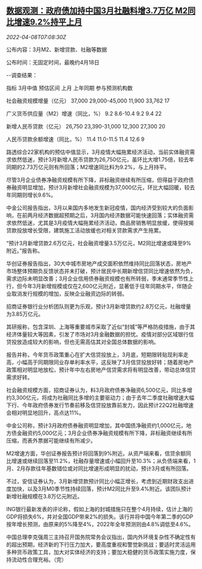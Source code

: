 <!--1649403063000-->
[数据观测：政府债加持中国3月社融料增3.7万亿 M2同比增速9.2%持平上月](https://cn.reuters.com/article/china-data-watch-m2-0408-fri-idCNKCS2M00JV)
------

<div><i>2022-04-08T07:08:30Z</i></div><p>公布内容：3月M2、新增贷款、社融等数据</p><p>公布时间：无固定时间，最晚约4月18日</p><p>--调查结果：</p><p>指标 3月中值 预估区间 上月 上年同期 参与预测机构数</p><p>社会融资规模增量（亿元） 37,000 29,000-45,000 11,900 33,762 17</p><p>广义货币供应量（M2）增速（同比，%） 9.2 8.6-10.4 9.2 9.4 22</p><p>新增人民币贷款（亿元） 26,750 23,390-31,000 12,300 27,300 20</p><p>人民币贷款余额增速（同比，%） 11.4 11.0-11.5 11.4 12.6 9</p><p>路透综合22家机构的预估中值显示，3月疫情大幅拖累经济活动，当前实体融资需求依然低迷，预计3月新增人民币贷款为26,750亿元，虽环比大增1.75倍，较去年同期的2.73万亿元则有所回落；M2增速同比料为9.2%，与上月持平。</p><p>尽管3月企业债券净融资规模有所下降，非标融资继续有所压缩，但得益于政府债券融资明显增加，预计3月新增社会融资规模为37,000亿元，环比大幅回暖，较去年同期则增长9.6%。</p><p>中金公司报告指出，3月以来国内多地发生新冠疫情，国内经济受到较大的负面影响，在前两月经济数据超预期之后，3月国内经济数据可能快速回落；实体融资需求依然低迷，尤其是3月疫情大幅拖累经济活动，商品房销售明显放缓，使得按揭贷款投放增长受限，建筑施工活动放缓也对相关贷款需求产生拖累。</p><p>“预计3月新增贷款2.6万亿元，社会融资增量3.5万亿元，M2同比增速或降至9%附近。”报告称。</p><p>华创证券报告指出，30大中城市房地产成交面积依然维持同比回落状态，房地产市场整体预期负反馈状态并未打破，预计居民中长期新增信贷同比增速依然为负，需求边际未明显改善；3月企业信用债券融资规模也有所转弱，季末通常季节性上行，但今年3月新增规模或仅在2,600亿元附近，显著低于往年同期水平，伴随企业取消发行规模的增加，反映企业融资边际的转弱。</p><p>招商证券银行业分析团队则更为乐观，预计3月新增贷款约2.8万亿元，社融增量为3.85万亿元。</p><p>其研报称，包含深圳、上海等重要城市采取了近似“封城”等严格防疫措施，由于其经济体量较大等因素，引发了市场对3月金融数据的担忧。疫情对部分区域银行信贷投放造成较大的影响，但也无需高估其对全国总体数据的影响。</p><p>报告并称，今年货币政策重心在扩大信贷投放上，3月底，短期限转贴现利率走高，小幅高于同期限同业存单利率水平，这反映了3月信贷投放好转；随着房地产政策相对明显地放松，预计年中左右房地产信贷需求将有明显改善，带动总体信贷需求好转。</p><p>社会融资规模方面，招商证券认为，料3月政府债券净融资6,500亿元，同比多增约3,300亿元，将成为社融同比多增的主要驱动力；由于去年二季度社融增速大幅下行、今年政府债券发行节奏前移及信贷投放靠前发力，因此预计22Q2社融增速会相对明显地回升，高点达11%。</p><p>中金公司称，预计3月政府债券融资明显增加，其中国债净融资约1,000亿元，地方债金融资约5,000亿元；3月企业债券净融资规模有所下降，非标融资继续有所压缩，而表外票据可能继续有所减少。</p><p>M2增速方面，华创证券报告预计将回落到9%附近。从资产端来看，信贷余额同比增速或继续回落至11.2%，社融存量增速或小幅回升至10.3%；从负债端来看，1月、2月存款往年基数错位或对同比增速形成明显的扰动，预计3月或有所回落。</p><p>不过，安信证券认为，3月新增贷款预计同比小幅正增长，考虑到近期财政支出进度加快，以及3月M0季节性持续回落，预计M2同比升至9.4%附近。该团队预计新增社融规模在3.8万亿元附近。</p><p>ING银行最新发表的评论称，假如上海的封城措施只在整个4月持续，估计上海的GDP将损失6%，并对全国GDP带来2%的损失。该行并将中国今年第二季的GDP按年增长预测，由原来的5%降至4%，2022年全年预测则由4.8%调低至4.6%。</p><p>中国总理李克强周三主持召开国务院常务会议指出，国内外环境复杂性不确定性有的超出预期，经济新的下行压力加大，要高度重视和警觉新挑战；要适时灵活运用多种货币政策工具，加大对实体经济的支持；要加大稳健的货币政策实施力度，保持流动性合理充裕。（完）</p>
